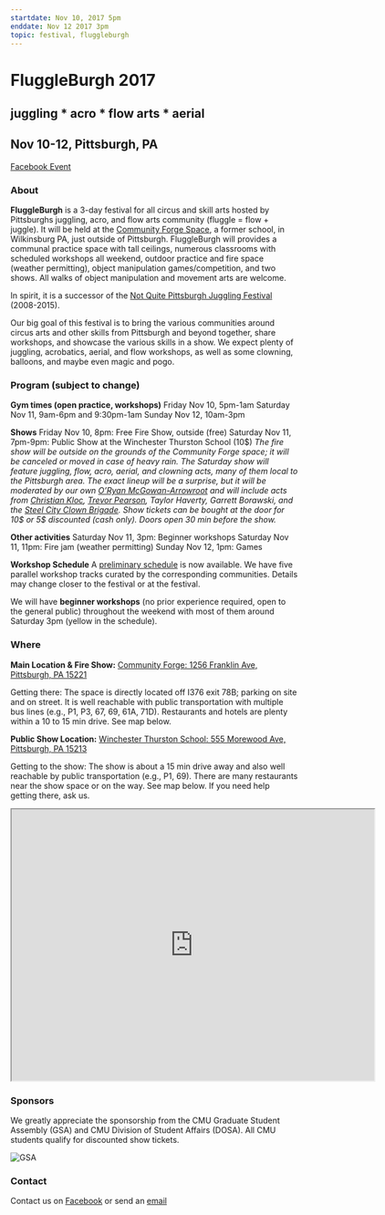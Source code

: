 ```yaml
---
startdate: Nov 10, 2017 5pm
enddate: Nov 12 2017 3pm
topic: festival, fluggleburgh
--- 
```


# FluggleBurgh 2017

## juggling * acro * flow arts * aerial

## Nov 10-12, Pittsburgh, PA

[Facebook Event](https://www.facebook.com/events/106536766765807)

### About

**FluggleBurgh** is a 3-day festival for all circus and skill arts hosted by Pittsburghs juggling, acro, and flow arts community (fluggle = flow + juggle). It will be held at the [Community Forge Space](http://www.forge.community/), a former school, in Wilkinsburg PA, just outside of Pittsburgh. FluggleBurgh will provides a communal practice space with tall ceilings, numerous classrooms with scheduled workshops all weekend, outdoor practice and fire space (weather permitting), object manipulation games/competition, and two shows. All walks of object manipulation and movement arts are welcome.

In spirit, it is a successor of the [Not Quite Pittsburgh Juggling Festival](https://www.youtube.com/watch?v=_janE-erfKc) (2008-2015).

Our big goal of this festival is to bring the various communities around circus arts and other skills from Pittsburgh and beyond together, share workshops, and showcase the various skills in a show. We expect plenty of juggling, acrobatics, aerial, and flow workshops, as well as some clowning, balloons, and maybe even magic and pogo.

### Program (subject to change)

**Gym times (open practice, workshops)**
Friday Nov 10, 5pm-1am
Saturday Nov 11, 9am-6pm and 9:30pm-1am
Sunday Nov 12, 10am-3pm

**Shows**
Friday Nov 10, 8pm: Free Fire Show, outside (free)
Saturday Nov 11, 7pm-9pm: Public Show at the Winchester Thurston School (10\$)
*The fire show will be outside on the grounds of the Community Forge space; it will be canceled or moved in case of heavy rain. The Saturday show will feature juggling, flow, acro, aerial, and clowning acts, many of them local to the Pittsburgh area. The exact lineup will be a surprise, but it will be moderated by our own [O’Ryan McGowan-Arrowroot](http://www.oryanarrowroot.com/about) and will include acts from [Christian Kloc](https://www.christiankloc.com/), [Trevor Pearson](http://trevorjuggling.com/index.htm), Taylor Haverty, Garrett Borawski, and the [Steel City Clown Brigade](http://www.steelcityclownbrigade.org/). Show tickets can be bought at the door for 10\$ or 5\$ discounted (cash only). Doors open 30 min before the show.*

**Other activities**
Saturday Nov 11, 3pm: Beginner workshops
Saturday Nov 11, 11pm: Fire jam (weather permitting)
Sunday Nov 12, 1pm: Games

**Workshop Schedule**
A [preliminary schedule](https://www.andrew.cmu.edu/user/juggle/festival/schedule.pdf) is now available. We have five parallel workshop tracks curated by the corresponding communities. Details may change closer to the festival or at the festival.



We will have **beginner workshops** (no prior experience required, open to the general public) throughout the weekend with most of them around Saturday 3pm (yellow in the schedule).

### Where

**Main Location & Fire Show:** [Community Forge: 1256 Franklin Ave, Pittsburgh, PA 15221](https://www.google.com/maps/place/Community+Forge/@40.4375754,-79.8767188,17z/data=!4m13!1m7!3m6!1s0x8834edd4b31f453f:0xcee6a30003d7ca5!2s1256+Franklin+Ave,+Pittsburgh,+PA+15221!3b1!8m2!3d40.4375713!4d-79.8745301!3m4!1s0x8834edd4b327d2ab:0xae980a0df55b07a0!8m2!3d40.4375713!4d-79.8745301)

Getting there: The space is directly located off I376 exit 78B; parking on site and on street. It is well reachable with public transportation with multiple bus lines (e.g., P1, P3, 67, 69, 61A, 71D). Restaurants and hotels are plenty within a 10 to 15 min drive. See map below.

**Public Show Location:** [Winchester Thurston School: 555 Morewood Ave, Pittsburgh, PA 15213](https://www.google.com/maps/place/Winchester+Thurston+School/@40.4462609,-79.9293499,14.92z/data=!4m16!1m7!2m6!1shotels!5m4!5m2!1s2017-11-10!2i2!9i120!3m7!1s0x8834f23d7a2e9e55:0x549b754f124d6701!5m2!1s2017-11-10!2i2!8m2!3d40.4515467!4d-79.9420045)

Getting to the show: The show is about a 15 min drive away and also well reachable by public transportation (e.g., P1, 69). There are many restaurants near the show space or on the way. See map below. If you need help getting there, ask us.

<iframe src="https://www.google.com/maps/d/embed?mid=1ijM5PhdFQgLKQGNUPfX-2DeOobI&amp;hl=en" width="640" height="480" style="box-sizing: border-box;"></iframe>

### Sponsors

We greatly appreciate the sponsorship from the CMU Graduate Student Assembly (GSA) and CMU Division of Student Affairs (DOSA). All CMU students qualify for discounted show tickets.

![GSA](https://www.andrew.cmu.edu/user/juggle/festival/gsa.png)

### Contact

Contact us on [Facebook](https://www.facebook.com/events/106536766765807) or send an [email](mailto:kaestner@cs.cmu.edu)

